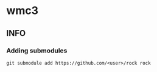 # wmc3

## INFO

### Adding submodules
```
git submodule add https://github.com/<user>/rock rock
```